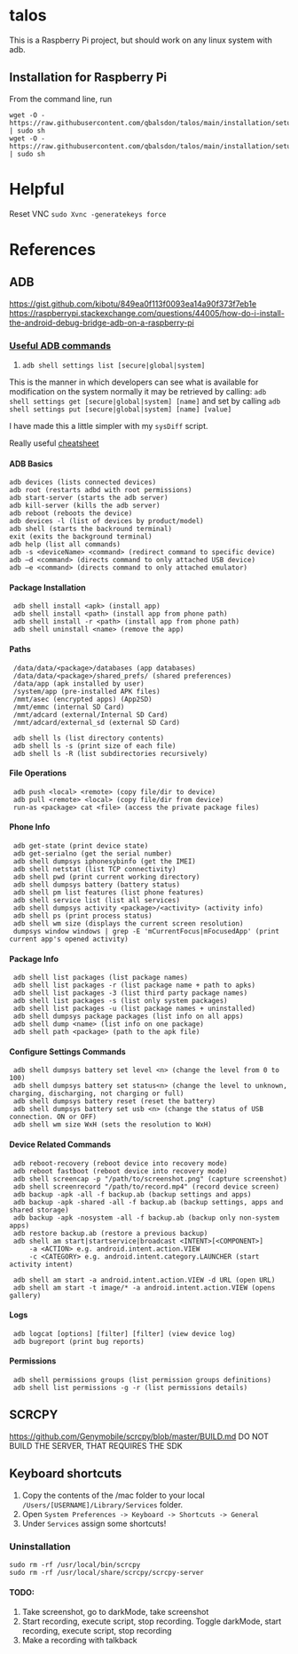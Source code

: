 # talos

This is a Raspberry Pi project, but should work on any linux system with adb.

## Installation for Raspberry Pi

From the command line, run
```
wget -O - https://raw.githubusercontent.com/qbalsdon/talos/main/installation/setup_adb.sh | sudo sh
wget -O - https://raw.githubusercontent.com/qbalsdon/talos/main/installation/setup_scrcpy.sh | sudo sh
```

# Helpful
Reset VNC `sudo Xvnc -generatekeys force`

# References
## ADB
https://gist.github.com/kibotu/849ea0f113f0093ea14a90f373f7eb1e
https://raspberrypi.stackexchange.com/questions/44005/how-do-i-install-the-android-debug-bridge-adb-on-a-raspberry-pi

### [Useful ADB commands][0]

1. `adb shell settings list [secure|global|system]`

This is the manner in which developers can see what is available for modification on the system normally it may be retrieved by calling: `adb shell settings get [secure|global|system] [name]` and set by calling `adb shell settings put [secure|global|system] [name] [value]`

I have made this a little simpler with my `sysDiff` script.

Really useful [cheatsheet][1]

#### ADB Basics

```
adb devices (lists connected devices)
adb root (restarts adbd with root permissions)
adb start-server (starts the adb server)
adb kill-server (kills the adb server)
adb reboot (reboots the device)
adb devices -l (list of devices by product/model)
adb shell (starts the backround terminal)
exit (exits the background terminal)
adb help (list all commands)
adb -s <deviceName> <command> (redirect command to specific device)
adb –d <command> (directs command to only attached USB device)
adb –e <command> (directs command to only attached emulator)
```

#### Package Installation

```
 adb shell install <apk> (install app)
 adb shell install <path> (install app from phone path)
 adb shell install -r <path> (install app from phone path)
 adb shell uninstall <name> (remove the app)
```

#### Paths

```
 /data/data/<package>/databases (app databases)
 /data/data/<package>/shared_prefs/ (shared preferences)
 /data/app (apk installed by user)
 /system/app (pre-installed APK files)
 /mmt/asec (encrypted apps) (App2SD)
 /mmt/emmc (internal SD Card)
 /mmt/adcard (external/Internal SD Card)
 /mmt/adcard/external_sd (external SD Card)

 adb shell ls (list directory contents)
 adb shell ls -s (print size of each file)
 adb shell ls -R (list subdirectories recursively)
```

#### File Operations

```
 adb push <local> <remote> (copy file/dir to device)
 adb pull <remote> <local> (copy file/dir from device)
 run-as <package> cat <file> (access the private package files)
```

#### Phone Info

```
 adb get-statе (print device state)
 adb get-serialno (get the serial number)
 adb shell dumpsys iphonesybinfo (get the IMEI)
 adb shell netstat (list TCP connectivity)
 adb shell pwd (print current working directory)
 adb shell dumpsys battery (battery status)
 adb shell pm list features (list phone features)
 adb shell service list (list all services)
 adb shell dumpsys activity <package>/<activity> (activity info)
 adb shell ps (print process status)
 adb shell wm size (displays the current screen resolution)
 dumpsys window windows | grep -E 'mCurrentFocus|mFocusedApp' (print current app's opened activity)
```

#### Package Info

```
 adb shell list packages (list package names)
 adb shell list packages -r (list package name + path to apks)
 adb shell list packages -3 (list third party package names)
 adb shell list packages -s (list only system packages)
 adb shell list packages -u (list package names + uninstalled)
 adb shell dumpsys package packages (list info on all apps)
 adb shell dump <name> (list info on one package)
 adb shell path <package> (path to the apk file)
```

####  Configure Settings Commands

```
 adb shell dumpsys battery set level <n> (change the level from 0 to 100)
 adb shell dumpsys battery set status<n> (change the level to unknown, charging, discharging, not charging or full)
 adb shell dumpsys battery reset (reset the battery)
 adb shell dumpsys battery set usb <n> (change the status of USB connection. ON or OFF)
 adb shell wm size WxH (sets the resolution to WxH)
```

####  Device Related Commands

```
 adb reboot-recovery (reboot device into recovery mode)
 adb reboot fastboot (reboot device into recovery mode)
 adb shell screencap -p "/path/to/screenshot.png" (capture screenshot)
 adb shell screenrecord "/path/to/record.mp4" (record device screen)
 adb backup -apk -all -f backup.ab (backup settings and apps)
 adb backup -apk -shared -all -f backup.ab (backup settings, apps and shared storage)
 adb backup -apk -nosystem -all -f backup.ab (backup only non-system apps)
 adb restore backup.ab (restore a previous backup)
 adb shell am start|startservice|broadcast <INTENT>[<COMPONENT>]
     -a <ACTION> e.g. android.intent.action.VIEW
     -c <CATEGORY> e.g. android.intent.category.LAUNCHER (start activity intent)

 adb shell am start -a android.intent.action.VIEW -d URL (open URL)
 adb shell am start -t image/* -a android.intent.action.VIEW (opens gallery)
```

####  Logs

```
 adb logcat [options] [filter] [filter] (view device log)
 adb bugreport (print bug reports)
```

####  Permissions

```
 adb shell permissions groups (list permission groups definitions)
 adb shell list permissions -g -r (list permissions details)
```

## SCRCPY

https://github.com/Genymobile/scrcpy/blob/master/BUILD.md
DO NOT BUILD THE SERVER, THAT REQUIRES THE SDK

## Keyboard shortcuts

1. Copy the contents of the /mac folder to your local `/Users/[USERNAME]/Library/Services` folder.
1. Open `System Preferences -> Keyboard -> Shortcuts -> General`
1. Under `Services` assign some shortcuts!

### Uninstallation
```
sudo rm -rf /usr/local/bin/scrcpy
sudo rm -rf /usr/local/share/scrcpy/scrcpy-server
```

#### TODO:
1. Take screenshot, go to darkMode, take screenshot
1. Start recording, execute script, stop recording. Toggle darkMode, start recording, execute script, stop recording
1. Make a recording with talkback

[0]: https://adbinstaller.com/commands/adb-shell-settings-5b670d5ee7958178a2955536
[1]: https://www.automatetheplanet.com/adb-cheat-sheet/
